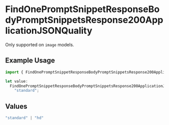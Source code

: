 # FindOnePromptSnippetResponseBodyPromptSnippetsResponse200ApplicationJSONQuality

Only supported on `image` models.

## Example Usage

```typescript
import { FindOnePromptSnippetResponseBodyPromptSnippetsResponse200ApplicationJSONQuality } from "@orq-ai/node/models/operations";

let value:
  FindOnePromptSnippetResponseBodyPromptSnippetsResponse200ApplicationJSONQuality =
    "standard";
```

## Values

```typescript
"standard" | "hd"
```